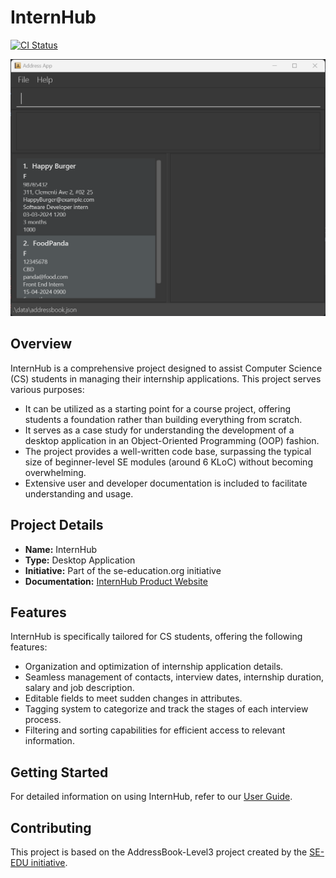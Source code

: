 # InternHub

[![CI Status](https://github.com/AY2324S2-CS2103T-F14-1/tp/actions/workflows/gradle.yml/badge.svg)](https://github.com/AY2324S2-CS2103T-F14-1/tp/actions/workflows/gradle.yml)

![Ui](docs/images/Ui.png)

## Overview

InternHub is a comprehensive project designed to assist Computer Science (CS) students in managing their internship applications. This project serves various purposes:

- It can be utilized as a starting point for a course project, offering students a foundation rather than building everything from scratch.
- It serves as a case study for understanding the development of a desktop application in an Object-Oriented Programming (OOP) fashion.
- The project provides a well-written code base, surpassing the typical size of beginner-level SE modules (around 6 KLoC) without becoming overwhelming.
- Extensive user and developer documentation is included to facilitate understanding and usage.

## Project Details

- **Name:** InternHub
- **Type:** Desktop Application
- **Initiative:** Part of the se-education.org initiative
- **Documentation:** [InternHub Product Website](https://ay2324s2-cs2103t-f14-1.github.io/tp/index.html)

## Features

InternHub is specifically tailored for CS students, offering the following features:

- Organization and optimization of internship application details.
- Seamless management of contacts, interview dates, internship duration, salary and job description.
- Editable fields to meet sudden changes in attributes.
- Tagging system to categorize and track the stages of each interview process.
- Filtering and sorting capabilities for efficient access to relevant information.

## Getting Started

For detailed information on using InternHub, refer to our [User Guide](https://ay2324s2-cs2103t-f14-1.github.io/tp/UserGuide.html).

## Contributing

This project is based on the AddressBook-Level3 project created by the [SE-EDU initiative](https://se-education.org).